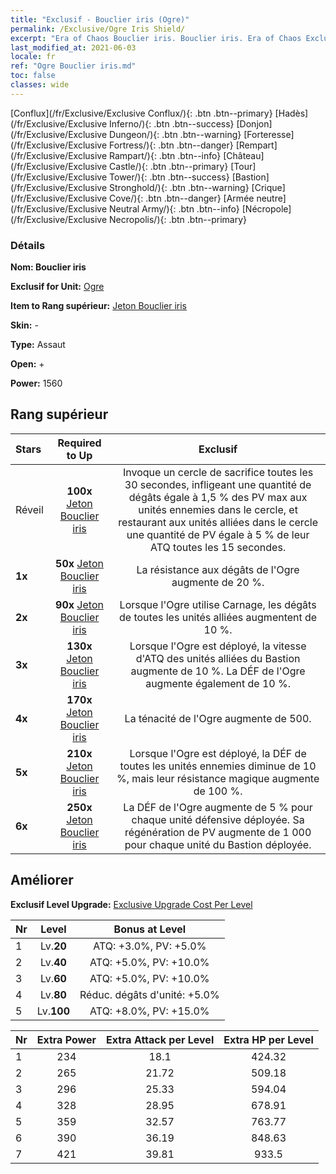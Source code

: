 ```yaml
---
title: "Exclusif - Bouclier iris (Ogre)"
permalink: /Exclusive/Ogre Iris Shield/
excerpt: "Era of Chaos Bouclier iris. Bouclier iris. Era of Chaos Exclusif Bouclier iris. Ogre Exclusif."
last_modified_at: 2021-06-03
locale: fr
ref: "Ogre Bouclier iris.md"
toc: false
classes: wide
---
```

 [Conflux](/fr/Exclusive/Exclusive Conflux/){: .btn .btn--primary} [Hadès](/fr/Exclusive/Exclusive Inferno/){: .btn .btn--success} [Donjon](/fr/Exclusive/Exclusive Dungeon/){: .btn .btn--warning} [Forteresse](/fr/Exclusive/Exclusive Fortress/){: .btn .btn--danger} [Rempart](/fr/Exclusive/Exclusive Rampart/){: .btn .btn--info} [Château](/fr/Exclusive/Exclusive Castle/){: .btn .btn--primary} [Tour](/fr/Exclusive/Exclusive Tower/){: .btn .btn--success} [Bastion](/fr/Exclusive/Exclusive Stronghold/){: .btn .btn--warning} [Crique](/fr/Exclusive/Exclusive Cove/){: .btn .btn--danger} [Armée neutre](/fr/Exclusive/Exclusive Neutral Army/){: .btn .btn--info} [Nécropole](/fr/Exclusive/Exclusive Necropolis/){: .btn .btn--primary} 

### Détails
 **Nom: Bouclier iris** 

 **Exclusif for Unit:** [Ogre](/fr/units/Ogre/) 

 **Item to Rang supérieur:** [Jeton Bouclier iris](/ItemsFR/con_913/)

 **Skin:** -

 **Type:** Assaut

 **Open:** +

 **Power:** 1560

## Rang supérieur

  |     Stars    |  Required to Up | Exclusif |
  |:-------------|:---------------:|:---------------:|
  |  Réveil  | **100x** [Jeton Bouclier iris](/ItemsFR/con_913/) | Invoque un cercle de sacrifice toutes les 30 secondes, infligeant une quantité de dégâts égale à 1,5 % des PV max aux unités ennemies dans le cercle, et restaurant aux unités alliées dans le cercle une quantité de PV égale à 5 % de leur ATQ toutes les 15 secondes. |
  | **1x** <i class="fas fa-star"/> | **50x** [Jeton Bouclier iris](/ItemsFR/con_913/) | La résistance aux dégâts de l'Ogre augmente de 20 %. |
  | **2x** <i class="fas fa-star"/> | **90x** [Jeton Bouclier iris](/ItemsFR/con_913/) | Lorsque l'Ogre utilise Carnage, les dégâts de toutes les unités alliées augmentent de 10 %. |
  | **3x** <i class="fas fa-star"/> | **130x** [Jeton Bouclier iris](/ItemsFR/con_913/) | Lorsque l'Ogre est déployé, la vitesse d'ATQ des unités alliées du Bastion augmente de 10 %. La DÉF de l'Ogre augmente également de 10 %. |
  | **4x** <i class="fas fa-star"/> | **170x** [Jeton Bouclier iris](/ItemsFR/con_913/) | La ténacité de l'Ogre augmente de 500. |
  | **5x** <i class="fas fa-star"/> | **210x** [Jeton Bouclier iris](/ItemsFR/con_913/) | Lorsque l'Ogre est déployé, la DÉF de toutes les unités ennemies diminue de 10 %, mais leur résistance magique augmente de 100 %. |
  | **6x** <i class="fas fa-star"/> | **250x** [Jeton Bouclier iris](/ItemsFR/con_913/) | La DÉF de l'Ogre augmente de 5 % pour chaque unité défensive déployée. Sa régénération de PV augmente de 1 000 pour chaque unité du Bastion déployée. |


## Améliorer
 **Exclusif Level Upgrade:** [Exclusive Upgrade Cost Per Level](/Exclusive/ExclusiveUpgradeCostPerLevel/)

  |  Nr  |   Level  | Bonus at Level |
  |:-----|:--------:|:--------------:|
  | 1 | Lv.**20** | ATQ: +3.0%, PV: +5.0% |
  | 2 | Lv.**40** | ATQ: +5.0%, PV: +10.0% |
  | 3 | Lv.**60** | ATQ: +5.0%, PV: +10.0% |
  | 4 | Lv.**80** | Réduc. dégâts d'unité: +5.0% |
  | 5 | Lv.**100** | ATQ: +8.0%, PV: +15.0% |


  |  Nr  |  Extra Power | Extra Attack per Level | Extra HP per Level |
  |:-----|:--------:|:--------:|:--------:|
  | 1 | 234 | 18.1 | 424.32 |
  | 2 | 265 | 21.72 | 509.18 |
  | 3 | 296 | 25.33 | 594.04 |
  | 4 | 328 | 28.95 | 678.91 |
  | 5 | 359 | 32.57 | 763.77 |
  | 6 | 390 | 36.19 | 848.63 |
  | 7 | 421 | 39.81 | 933.5 |


